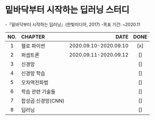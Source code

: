 # 밑바닥부터 시작하는 딥러닝 스터디
 
-『밑바닥부터 시작하는 딥러닝』(한빛미디어, 2017)
-목표 기간: ~2020.11

|NO.|CHAPTER|DATE|DONE|
|:--:|:-------|---:|:--:|
|1|헬로 파이썬|2020.09.10-2020.09.10|[x]|
|2|퍼셉트론|2020.09.11-2020.09.12|[]|
|3|신경망||[]|
|4|신경망 학습||[]|
|5|오차역전파법||[]|
|6|학습 관련 기술들||[]|
|7|합성곱 신경망(CNN)||[]|
|8|딥러닝||[]|

